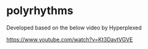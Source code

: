 # polyrhythms

Developed based on the below video by Hyperplexed

https://www.youtube.com/watch?v=Kt3DavtVGVE

